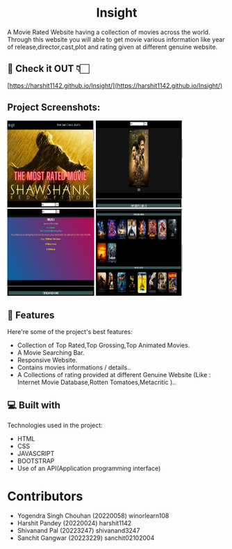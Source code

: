 <h1 align="center" id="title">Insight</h1>

<p id="description">A Movie Rated Website having a collection of movies across the world. Through this website you will able to get movie various information like year of release,director,cast,plot and rating given at different genuine website.</p>

<h2>🚀 Check it OUT 👇🏻</h2>

[https://harshit1142.github.io/Insight/](https://harshit1142.github.io/Insight/)

<h2>Project Screenshots:</h2>

<img src="/screenshot/SR1.png" alt="project-screenshot" width="200" height="200/">
<img src="/screenshot/SR2.png" alt="project-screenshot" width="200" height="200/">
<img src="/screenshot/sr3.png" alt="project-screenshot" width="200" height="200/">
<img src="/screenshot/SR4.png" alt="project-screenshot" width="200" height="200/">

  
  
<h2>🧐 Features</h2>

Here're some of the project's best features:

*   Collection of Top Rated,Top Grossing,Top Animated Movies.
*   A Movie Searching Bar.
*   Responsive Website.
*   Contains movies informations / details..
*   A Collections of rating provided at different Genuine Website (Like : Internet Movie Database,Rotten Tomatoes,Metacritic )..

  
  
<h2>💻 Built with</h2>

Technologies used in the project:

*   HTML
*   CSS
*   JAVASCRIPT
*   BOOTSTRAP
*   Use of an API(Application programming interface)

<h1> Contributors </h1>

* Yogendra Singh Chouhan (20220058)   winorlearn108 
* Harshit Pandey         (20220024)   harshit1142 
* Shivanand Pal          (20223247)   shivanand3247 
* Sanchit Gangwar        (20223229)   sanchit02102004
